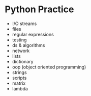 # Python Practice

- I/O streams
- files
- regular expressions
- testing
- ds & algorithms
- network
- lists
- dictionary
- oop (object oriented programming)
- strings
- scripts
- matrix
- lambda